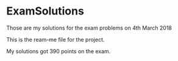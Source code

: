 # ExamSolutions
Those are my solutions for the exam problems on 4th March 2018

This is the ream-me file for the project.

My solutions got 390 points on the exam.
